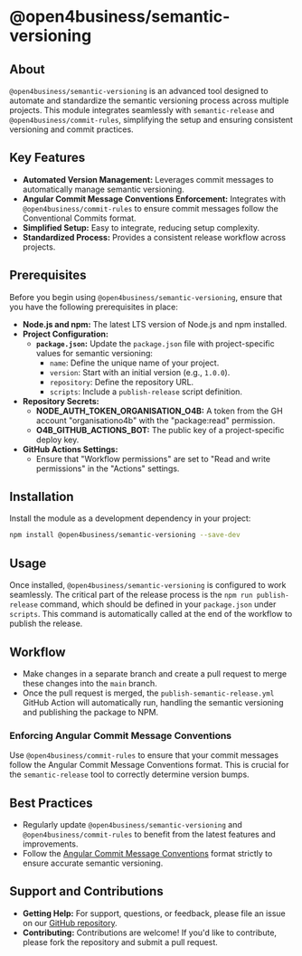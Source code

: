 # @open4business/semantic-versioning

## About
`@open4business/semantic-versioning` is an advanced tool designed to automate and standardize the semantic versioning process across multiple projects. This module integrates seamlessly with `semantic-release` and `@open4business/commit-rules`, simplifying the setup and ensuring consistent versioning and commit practices.

## Key Features
- **Automated Version Management:** Leverages commit messages to automatically manage semantic versioning.
- **Angular Commit Message Conventions Enforcement:** Integrates with `@open4business/commit-rules` to ensure commit messages follow the Conventional Commits format.
- **Simplified Setup:** Easy to integrate, reducing setup complexity.
- **Standardized Process:** Provides a consistent release workflow across projects.

## Prerequisites
Before you begin using `@open4business/semantic-versioning`, ensure that you have the following prerequisites in place:

- **Node.js and npm:** The latest LTS version of Node.js and npm installed.
- **Project Configuration:**
  - **`package.json`:** Update the `package.json` file with project-specific values for semantic versioning:
    - `name`: Define the unique name of your project.
    - `version`: Start with an initial version (e.g., `1.0.0`).
    - `repository`: Define the repository URL.
    - `scripts`: Include a `publish-release` script definition.
- **Repository Secrets:**
  - **NODE_AUTH_TOKEN_ORGANISATION_O4B:** A token from the GH account "organisationo4b" with the "package:read" permission.
  - **O4B_GITHUB_ACTIONS_BOT:** The public key of a project-specific deploy key.
- **GitHub Actions Settings:**
  - Ensure that "Workflow permissions" are set to "Read and write permissions" in the "Actions" settings.

## Installation
Install the module as a development dependency in your project:
```bash
npm install @open4business/semantic-versioning --save-dev
```

## Usage
Once installed, `@open4business/semantic-versioning` is configured to work seamlessly. The critical part of the release process is the `npm run publish-release` command, which should be defined in your `package.json` under `scripts`. This command is automatically called at the end of the workflow to publish the release.

## Workflow
- Make changes in a separate branch and create a pull request to merge these changes into the `main` branch.
- Once the pull request is merged, the `publish-semantic-release.yml` GitHub Action will automatically run, handling the semantic versioning and publishing the package to NPM.

### Enforcing Angular Commit Message Conventions
Use `@open4business/commit-rules` to ensure that your commit messages follow the Angular Commit Message Conventions format. This is crucial for the `semantic-release` tool to correctly determine version bumps.

## Best Practices
- Regularly update `@open4business/semantic-versioning` and `@open4business/commit-rules` to benefit from the latest features and improvements.
- Follow the [Angular Commit Message Conventions](https://github.com/angular/angular/blob/master/CONTRIBUTING.md#-commit-message-format) format strictly to ensure accurate semantic versioning.

## Support and Contributions
- **Getting Help:** For support, questions, or feedback, please file an issue on our [GitHub repository](https://github.com/open4business/semantic-versioning).
- **Contributing:** Contributions are welcome! If you'd like to contribute, please fork the repository and submit a pull request.
